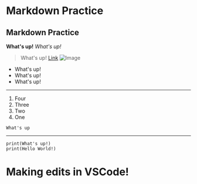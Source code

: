 # Markdown Practice
## Markdown Practice
**What's up!**
*What's up!*
> What's up!
[Link](https://pages.github.com/)
![Image](https://d1y8sb8igg2f8e.cloudfront.net/images/shutterstock_1375463840.2e16d0ba.fill-1200x630.jpg)

* What's up!
* What's up!
* What's up!

---

1. Four
2. Three
3. Two
4. One

`What's up`

---

```
print(What's up!)
print(Hello World!)
```

# Making edits in VSCode!